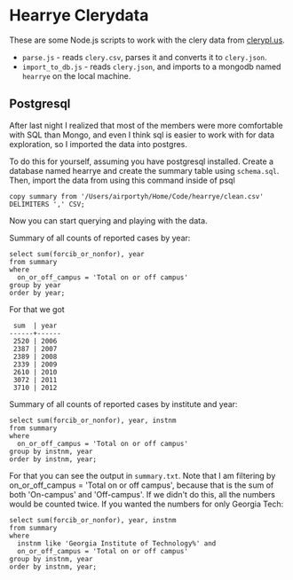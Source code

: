 Hearrye Clerydata
=================

These are some Node.js scripts to work with the clery data from [clerypl.us](http://clerypl.us/).

* `parse.js` - reads `clery.csv`, parses it and converts it to `clery.json`.
* `import_to_db.js` - reads `clery.json`, and imports to a mongodb named `hearrye` on the local machine.

## Postgresql

After last night I realized that most of the members were more comfortable with SQL than Mongo, and even I think sql is easier to work with for data exploration, so I imported the data into postgres.

To do this for yourself, assuming you have postgresql installed. Create a database named hearrye and create the summary table using `schema.sql`. Then, import the data from using this command inside of psql

```
copy summary from '/Users/airportyh/Home/Code/hearrye/clean.csv' DELIMITERS ',' CSV;
```

Now you can start querying and playing with the data.

Summary of all counts of reported cases by year:

```
select sum(forcib_or_nonfor), year
from summary
where
  on_or_off_campus = 'Total on or off campus'
group by year
order by year;
```

For that we got

```
 sum  | year 
------+------
 2520 | 2006
 2387 | 2007
 2389 | 2008
 2339 | 2009
 2610 | 2010
 3072 | 2011
 3710 | 2012
```

Summary of all counts of reported cases by institute and year:

```
select sum(forcib_or_nonfor), year, instnm 
from summary 
where
  on_or_off_campus = 'Total on or off campus' 
group by instnm, year
order by instnm, year;
```

For that you can see the output in `summary.txt`.
Note that I am filtering by on_or_off_campus = 'Total on or off campus', because that is the sum of both 'On-campus' and 'Off-campus'. If we didn't do this, all the numbers would be counted twice. If you wanted the numbers for only Georgia Tech:

```
select sum(forcib_or_nonfor), year, instnm 
from summary 
where
  instnm like 'Georgia Institute of Technology%' and
  on_or_off_campus = 'Total on or off campus' 
group by instnm, year
order by instnm, year;
```
